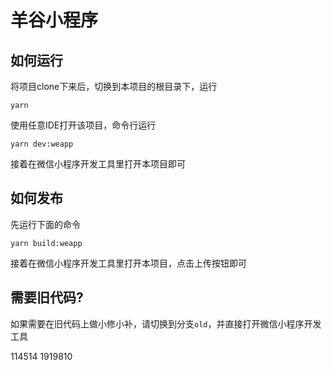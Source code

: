 # 羊谷小程序

## 如何运行

将项目clone下来后，切换到本项目的根目录下，运行

```shell
yarn
```

使用任意IDE打开该项目，命令行运行

```shell
yarn dev:weapp
```

接着在微信小程序开发工具里打开本项目即可

## 如何发布

先运行下面的命令

```shell
yarn build:weapp
```

接着在微信小程序开发工具里打开本项目，点击上传按钮即可

## 需要旧代码?

如果需要在旧代码上做小修小补，请切换到分支`old`，并直接打开微信小程序开发工具

114514 1919810
